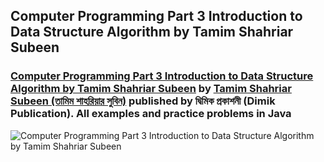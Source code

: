 ## Computer Programming Part 3 Introduction to Data Structure Algorithm by Tamim Shahriar Subeen
### [Computer Programming Part 3 Introduction to Data Structure Algorithm by Tamim Shahriar Subeen](https://www.rokomari.com/book/157644/computer-programming-3rd-part-data-structure-o-algorithm-porichiti) by [Tamim Shahriar Subeen (তামিম শাহরিয়ার সুবিন)](https://www.facebook.com/tamim.shahriar.subeen/) published by দ্বিমিক প্রকাশনী (Dimik Publication). All examples and practice problems in Java

![Computer Programming Part 3 Introduction to Data Structure Algorithm by Tamim Shahriar Subeen](https://static-01.daraz.com.bd/original/e5cc7b041b5cfdbaa9a55f37baf53a47.jpg)

